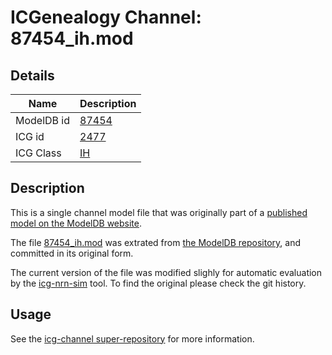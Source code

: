 # ICGenealogy Channel: 87454\_ih.mod

## Details

Name | Description
---- | -----------
ModelDB id | [87454](http://senselab.med.yale.edu/ModelDB/ShowModel.cshtml?model=87454)
ICG id | [2477](http://icg.neurotheory.ox.ac.uk/channels/4/2477)
ICG Class | [IH](http://icg.neurotheory.ox.ac.uk/channels/4)

## Description

This is a single channel model file that was originally part of a [published model on the ModelDB website](http://senselab.med.yale.edu/mModelDB/ShowModel.cshtml?model=87454).


The file [87454\_ih.mod](87454_ih.mod) was extrated from [the ModelDB repository](http://senselab.med.yale.edu/ModelDB/ShowModel.cshtml?model=87454), and committed in its original form.

The current version of the file was modified slighly for automatic evaluation by the [icg-nrn-sim](https://github.com/icgenealogy/icg-nrn-sim) tool. To find the original please check the git history.


## Usage

See the [icg-channel super-repository](https://github.com/icgenealogy/icg-channels) for more information.